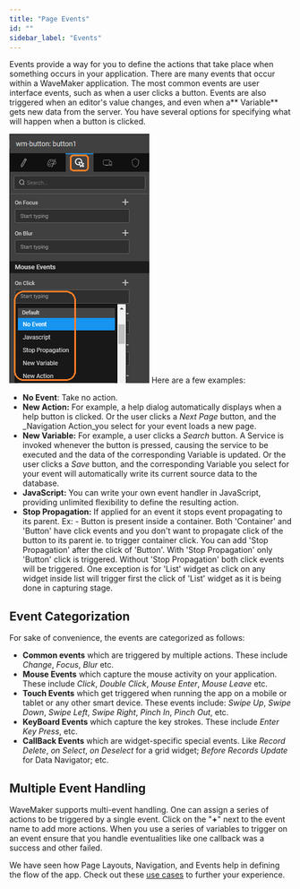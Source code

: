```yaml
---
title: "Page Events"
id: ""
sidebar_label: "Events"
---
```


Events provide a way for you to define the actions that take place when something occurs in your application. There are many events that occur within a WaveMaker application. The most common events are user interface events, such as when a user clicks a button. Events are also triggered when an editor's value changes, and even when a** Variable** gets new data from the server. You have several options for specifying what will happen when a button is clicked.

[![](/learn/assets/event_types.png)](/learn/assets/event_types.png) Here are a few examples:

- **No Event**: Take no action.
- **New Action:** For example, a help dialog automatically displays when a help button is clicked. Or the user clicks a _Next Page_ button, and the _Navigation Action_you select for your event loads a new page.
- **New Variable:** For example, a user clicks a _Search_ button. A Service is invoked whenever the button is pressed, causing the service to be executed and the data of the corresponding Variable is updated. Or the user clicks a _Save_ button, and the corresponding Variable you select for your event will automatically write its current source data to the database.
- **JavaScript:** You can write your own event handler in JavaScript, providing unlimited flexibility to define the resulting action.
- **Stop Propagation:** If applied for an event it stops event propagating to its parent. Ex: - Button is present inside a container. Both 'Container' and 'Button' have click events and you don't want to propagate click of the button to its parent ie. to trigger container click. You can add 'Stop Propagation' after the click of 'Button'. With 'Stop Propagation' only 'Button' click is triggered. Without 'Stop Propagation' both click events will be triggered. One exception is for 'List' widget as click on any widget inside list will trigger first the click of 'List' widget as it is being done in capturing stage.

## Event Categorization

For sake of convenience, the events are categorized as follows:

- **Common events** which are triggered by multiple actions. These include _Change_, _Focus_, _Blur_ etc.
- **Mouse Events** which capture the mouse activity on your application. These include _Click_, _Double Click_, _Mouse Enter_, _Mouse Leave_ etc.
- **Touch Events** which get triggered when running the app on a mobile or tablet or any other smart device. These events include: _Swipe Up_, _Swipe Down_, _Swipe Left_, _Swipe Right_, _Pinch In_, _Pinch Out_, etc.
- **KeyBoard Events** which capture the key strokes. These include _Enter Key Press_, etc.
- **CallBack Events** which are widget-specific special events. Like _Record Delete_, _on Select_, _on Deselect_ for a grid widget; _Before Records Update_ for Data Navigator; etc.

## Multiple Event Handling

WaveMaker supports multi-event handling. One can assign a series of actions to be triggered by a single event. Click on the "**+**" next to the event name to add more actions. When you use a series of variables to trigger on an event ensure that you handle eventualities like one callback was a success and other failed.

We have seen how Page Layouts, Navigation, and Events help in defining the flow of the app. Check out these [use cases](/learn/app-development/ui-design/use-cases-ui-design/) to further your experience.

